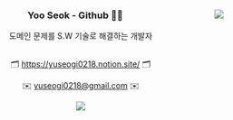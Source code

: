 
<div align="center">
  <div>
  <img align="right" src="http://mazassumnida.wtf/api/v2/generate_badge?boj=dldbwls125"/>
 </div>
<h3 class="code-line" data-line-start=1 data-line-end=2 ><a id="yuseogi"></a>Yoo Seok - Github 👨‍💻</h3>
도메인 문제를 S.W 기술로 해결하는 개발자 <br /> <br /> 
<p class="has-line-data" data-line-start="5" data-line-end="6">🗂️ <a href="https://yuseogi0218.notion.site/">https://yuseogi0218.notion.site/</a> 🗂️</p>  
<p class="has-line-data" data-line-start="3" data-line-end="4">✉️ <a href="mailto:yuseogi0218@gmail.com">yuseogi0218@gmail.com</a> ✉️</p>
<a href="https://hits.seeyoufarm.com"><img src="https://hits.seeyoufarm.com/api/count/incr/badge.svg?url=https%3A%2F%2Fgithub.com%2Fyuseogi0218%2Fyuseogi0218&count_bg=%2379C83D&title_bg=%23555555&icon=&icon_color=%23E7E7E7&title=hits&edge_flat=false"/></a>
</div>

